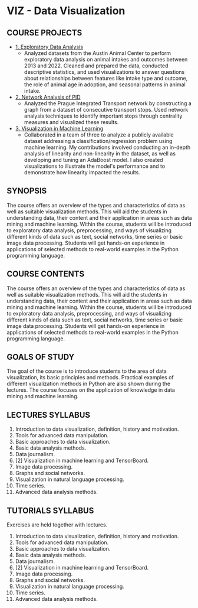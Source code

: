 # VIZ - Data Visualization

## COURSE PROJECTS
- [1. Exploratory Data Analysis](hw01%20-%20Exploratory%20Data%20Analysis)
  - Analyzed datasets from the Austin Animal Center to perform exploratory data analysis on animal intakes and outcomes between 2013 and 2022. Cleaned and prepared the data, conducted descriptive statistics, and used visualizations to answer questions about relationships between features like intake type and outcome, the role of animal age in adoption, and seasonal patterns in animal intake.
- [2. Network Analysis of PID](hw02%20-%20Network%20Analysis%20of%20PID)
  - Analyzed the Prague Integrated Transport network by constructing a graph from a dataset of consecutive transport stops. Used network analysis techniques to identify important stops through centrality measures and visualized these results.
- [3. Visualization in Machine Learning](hw03%20-%20Visualization%20in%20Machine%20Learning)
  - Collaborated in a team of three to analyze a publicly available dataset addressing a classification/regression problem using machine learning. My contributions involved conducting an in-depth analysis of linearity and non-linearity in the dataset, as well as developing and tuning an AdaBoost model. I also created visualizations to illustrate the model's performance and to demonstrate how linearity impacted the results.

## SYNOPSIS
The course offers an overview of the types and characteristics of data as well as suitable visualization methods. This will aid the students in understanding data, their content and their application in areas such as data mining and machine learning. Within the course, students will be introduced to exploratory data analysis, preprocessing, and ways of visualizing different kinds of data such as text, social networks, time series or basic image data processing. Students will get hands-on experience in applications of selected methods to real-world examples in the Python programming language.

## COURSE CONTENTS
The course offers an overview of the types and characteristics of data as well as suitable visualization methods. This will aid the students in understanding data, their content and their application in areas such as data mining and machine learning. Within the course, students will be introduced to exploratory data analysis, preprocessing, and ways of visualizing different kinds of data such as text, social networks, time series or basic image data processing. Students will get hands-on experience in applications of selected methods to real-world examples in the Python programming language.

## GOALS OF STUDY
The goal of the course is to introduce students to the area of data visualization, its basic principles and methods. Practical examples of different visualization methods in Python are also shown during the lectures. The course focuses on the application of knowledge in data mining and machine learning.

## LECTURES SYLLABUS
1. Introduction to data visualization, definition, history and motivation.
2. Tools for advanced data manipulation.
3. Basic approaches to data visualization.
4. Basic data analysis methods.
5. Data journalism.
6. [2] Visualization in machine learning and TensorBoard.
8. Image data processing.
9. Graphs and social networks.
10. Visualization in natural language processing.
11. Time series.
12. Advanced data analysis methods.

## TUTORIALS SYLLABUS
Exercises are held together with lectures.

1. Introduction to data visualization, definition, history and motivation.
2. Tools for advanced data manipulation.
3. Basic approaches to data visualization.
4. Basic data analysis methods.
5. Data journalism.
6. [2] Visualization in machine learning and TensorBoard.
8. Image data processing.
9. Graphs and social networks.
10. Visualization in natural language processing.
11. Time series.
12. Advanced data analysis methods.


